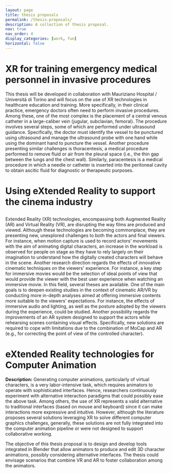 ```yaml
---
layout: page
title: thesis proposals
permalink: /thesis-proposals/
description: A collection of thesis proposal.
nav: true
nav_order: 4
display_categories: [work, fun]
horizontal: false
---
```


# XR for training emergency medical personnel in invasive procedures
This thesis will be developed in collaboration with Mauriziano Hospital / Università di Torino and will focus on the use of XR technologies in healthcare education and training. More specifically, in their clinical practice, emergency doctors often need to perform invasive procedures.
Among these, one of the most complex is the placement of a central venous catheter in a large-caliber vein (jugular, subclavian, femoral). The procedure involves several steps, some of which are performed under ultrasound guidance. Specifically, the doctor must identify the vessel to be punctured using ultrasound and manage the ultrasound probe with one hand while using the dominant hand to puncture the vessel. Another procedure presenting similar challenges is thoracentesis, a medical procedure performed to remove fluid or air from the pleural space (i.e., the thin gap between the lungs and the chest wall). Similarly, paracentesis is a medical procedure in which a needle or catheter is inserted into the peritoneal cavity to obtain ascitic fluid for diagnostic or therapeutic purposes.


# Using eXtended Reality to support the cinema industry</p>
Extended Reality (XR) technologies, encompassing both Augmented Reality (AR) and Virtual Reality (VR), are disrupting the way films are produced and viewed. Although these technologies are becoming commonplace, they are presenting new, unexplored challenges to both the actors and final viewers. For instance, when motion capture is used to record actors’ movements with the aim of animating digital characters, an increase in the workload is observed for people on stage as they have to rely largely on their imagination to understand how the digitally created characters will behave in the scene. Another research direction regards the effects of innovative cinematic techniques on the viewers' experience. For instance, a key step for immersive movies would be the selection of ideal points of view that would provide the viewer with the best user experience when watching an immersive movie.
In this field, several theses are available. One of the main goals is to deepen existing studies in the context of cinematic AR/VR by conducting more in-depth analyses aimed at offering immersive contents more suitable to the viewers' expectations. For instance, the effects of immersive audio and lighting, as well as the posture adopted by the viewers during the experience, could be studied. Another possibility regards the improvements of an AR system designed to support the actors while rehearsing scenes containing visual effects. Specifically, new solutions are required to cope with limitations due to the combination of MoCap and AR (e.g., for correcting the point of view of the controlled character).

# eXtended Reality technologies for Computer Animation
<p> <b>Description:</b> Generating computer animations, particularly of virtual characters, is a very labor-intensive task, which requires animators to operate with sophisticated interfaces. Hence, researchers continuously experiment with alternative interaction paradigms that could possibly ease the above task. Among others, the use of XR represents a valid alternative to traditional interfaces (based on mouse and keyboard) since it can make interactions more expressive and intuitive. However, although the literature proposes several solutions leveraging XR to solve different computer graphics challenges, generally, these solutions are not fully integrated into the computer animation pipeline or were not designed to support collaborative working.

The objective of this thesis proposal is to design and develop tools integrated in Blender that allow animators to produce and edit 3D character animations, possibly considering alternative interfaces. The thesis could envisage scenarios that combine VR and AR to foster collaboration among the animators.
